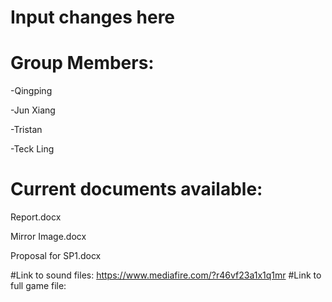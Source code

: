 # Input changes here
# Group Members:

-Qingping

-Jun Xiang

-Tristan

-Teck Ling

# Current documents available:

Report.docx

Mirror Image.docx

Proposal for SP1.docx

#Link to sound files:
https://www.mediafire.com/?r46vf23a1x1q1mr
#Link to full game file:
